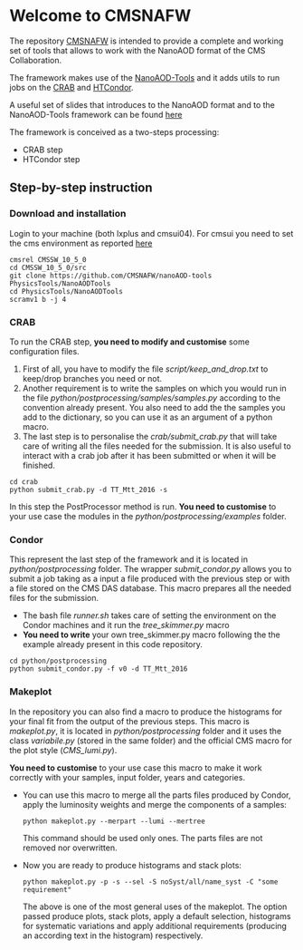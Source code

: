 # Welcome to CMSNAFW

The repository [CMSNAFW](https://github.com/CMSNAFW/nanoAOD-tools) is intended to provide a complete and working set of tools that allows to work with the NanoAOD format of the CMS Collaboration.

The framework makes use of the [NanoAOD-Tools](https://github.com/cms-nanoAOD/nanoAOD-tools) and it adds utils to run jobs on the [CRAB](https://twiki.cern.ch/twiki/bin/view/CMSPublic/SWGuideCrab) and [HTCondor](https://htcondor.readthedocs.io/en/latest/).

A useful set of slides that introduces to the NanoAOD format and to the NanoAOD-Tools framework can be found [here](https://docs.google.com/presentation/d/1vAA2NYoxtHY3nNmrXKSPITm6QOAJjv2d7mAcCxP7vR4/edit?usp=sharing)

The framework is conceived as a two-steps processing:
- CRAB step
- HTCondor step

## Step-by-step instruction
### Download and installation
Login to your machine (both lxplus and cmsui04). For cmsui you need to set the cms environment as reported [here](https://github.com/adeiorio/repo/blob/master/cmsui04_%40Naples.md#set-the-cms-enviroment)
```
cmsrel CMSSW_10_5_0
cd CMSSW_10_5_0/src
git clone https://github.com/CMSNAFW/nanoAOD-tools PhysicsTools/NanoAODTools
cd PhysicsTools/NanoAODTools
scramv1 b -j 4
```

### CRAB 
To run the CRAB step, **you need to modify and customise** some configuration files. 
1. First of all, you have to modify the file _script/keep_and_drop.txt_ to keep/drop branches you need or not.
2. Another requirement is to write the samples on which you would run in the file _python/postprocessing/samples/samples.py_ according to the convention already present. You also need to add the the samples you add to the dictionary, so you can use it as an argument of a python macro.
3. The last step is to personalise the _crab/submit_crab.py_ that will take care of writing all the files needed for the submission. It is also useful to interact with a crab job after it has been submitted or when it will be finished.
```
cd crab
python submit_crab.py -d TT_Mtt_2016 -s
```
In this step the PostProcessor method is run. **You need to customise** to your use case the modules in the _python/postprocessing/examples_ folder. 

### Condor
This represent the last step of the framework and it is located in _python/postprocessing_ folder. The wrapper _submit_condor.py_ allows you to submit a job taking as a input a file produced with the previous step or with a file stored on the CMS DAS database.
This macro prepares all the needed files for the submission. 
- The bash file _runner.sh_ takes care of setting the environment on the Condor machines and it run the _tree_skimmer.py_ macro
- **You need to write** your own tree_skimmer.py macro following the the example already present in this code repository.
```
cd python/postprocessing
python submit_condor.py -f v0 -d TT_Mtt_2016
```

### Makeplot
In the repository you can also find a macro to produce the histograms for your final fit from the output of the previous steps. This macro is _makeplot.py_, it is located in _python/postprocessing_ folder and it uses the class _variabile.py_ (stored in the same folder) and the official CMS macro for the plot style (_CMS\_lumi.py_).

**You need to customise** to your use case this macro to make it work correctly with your samples, input folder, years and categories.

- You can use this macro to merge all the parts files produced by Condor, apply the luminosity weights and merge the components of a samples:
  ```
  python makeplot.py --merpart --lumi --mertree
  ```
  This command should be used only ones. The parts files are not removed nor overwritten.

- Now you are ready to produce histograms and stack plots:
  ```
  python makeplot.py -p -s --sel -S noSyst/all/name_syst -C "some requirement" 
  ```
  The above is one of the most general uses of the makeplot. The option passed produce plots, stack plots, apply a default selection, histograms for systematic variations and apply additional requirements (producing an according text in the histogram) respectively.
